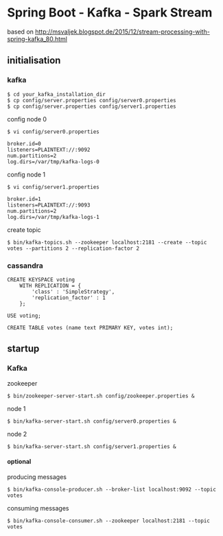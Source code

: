 # Spring Boot - Kafka - Spark Stream

based on http://msvaljek.blogspot.de/2015/12/stream-processing-with-spring-kafka_80.html

## initialisation
### kafka
```
$ cd your_kafka_installation_dir
$ cp config/server.properties config/server0.properties
$ cp config/server.properties config/server1.properties
```

config node 0
```
$ vi config/server0.properties
```
```
broker.id=0
listeners=PLAINTEXT://:9092
num.partitions=2
log.dirs=/var/tmp/kafka-logs-0
```

config node 1
```
$ vi config/server1.properties
```
```
broker.id=1
listeners=PLAINTEXT://:9093
num.partitions=2
log.dirs=/var/tmp/kafka-logs-1
```

create topic
```
$ bin/kafka-topics.sh --zookeeper localhost:2181 --create --topic votes --partitions 2 --replication-factor 2
```

### cassandra
```
CREATE KEYSPACE voting
    WITH REPLICATION = {
        'class' : 'SimpleStrategy',
        'replication_factor' : 1
    };
 
USE voting;
 
CREATE TABLE votes (name text PRIMARY KEY, votes int);
```

## startup
### Kafka
zookeeper
```
$ bin/zookeeper-server-start.sh config/zookeeper.properties &
```
node 1
```
$ bin/kafka-server-start.sh config/server0.properties &
```
node 2
```
$ bin/kafka-server-start.sh config/server1.properties &
```

#### optional
producing messages
```
$ bin/kafka-console-producer.sh --broker-list localhost:9092 --topic votes
```
consuming messages
```
$ bin/kafka-console-consumer.sh --zookeeper localhost:2181 --topic votes
```
